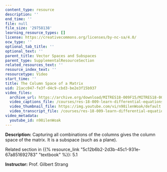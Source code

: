 ```yaml
---
content_type: resource
description: ''
end_time: ''
file: null
file_size: '29758138'
learning_resource_types: []
license: https://creativecommons.org/licenses/by-nc-sa/4.0/
ocw_type: ''
optional_tab_title: ''
optional_text: ''
parent_title: Vector Spaces and Subspaces
parent_type: SupplementalResourceSection
related_resources_text: ''
resource_index_text: ''
resourcetype: Video
start_time: ''
title: The Column Space of a Matrix
uid: 21acc047-fe3f-d4c9-cbd3-be2e3f15b937
video_files:
  archive_url: https://archive.org/download/MITRES18-009F15/MITRES18-009F15_5_1_ColumnSpace_300k.mp4
  video_captions_file: /courses/res-18-009-learn-differential-equations-up-close-with-gilbert-strang-and-cleve-moler-fall-2015/39d8608f80445e4ebc973056ce20ac34_n98ilenWoak.vtt
  video_thumbnail_file: https://img.youtube.com/vi/n98ilenWoak/default.jpg
  video_transcript_file: /courses/res-18-009-learn-differential-equations-up-close-with-gilbert-strang-and-cleve-moler-fall-2015/2d988b5c69e8c640be3306bcf4c1876d_n98ilenWoak.pdf
video_metadata:
  youtube_id: n98ilenWoak
---
```


**Description:** Capturing all combinations of the columns gives the column space of the matrix. It is a subspace (such as a plane).

Related section in {{% resource_link "5c12b6b2-2d3b-45c1-931e-67a851692783" "textbook" %}}: 5.1

**Instructor:** Prof. Gilbert Strang

